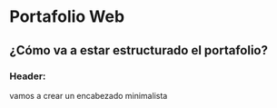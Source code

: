 # Portafolio Web

## ¿Cómo va a estar estructurado el portafolio?

### Header:
vamos a crear un encabezado minimalista
